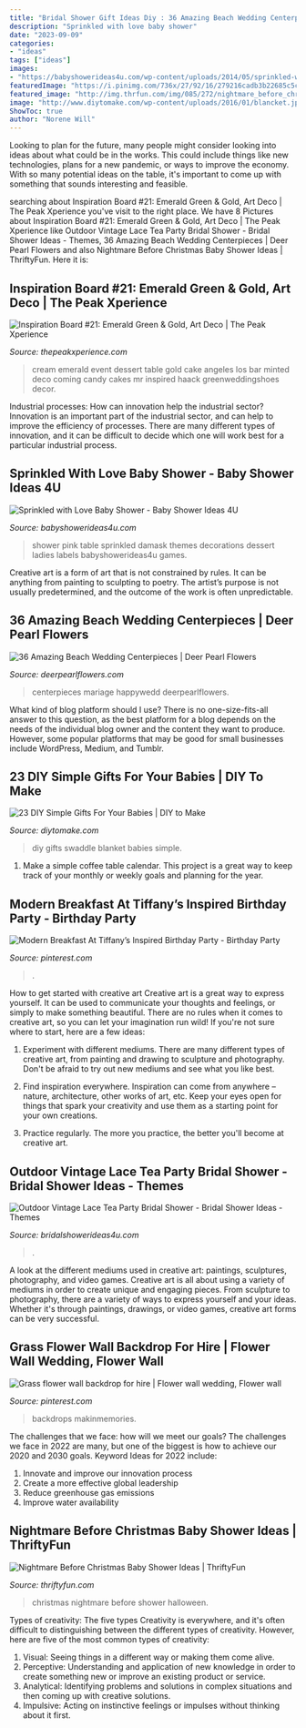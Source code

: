 ```yaml
---
title: "Bridal Shower Gift Ideas Diy : 36 Amazing Beach Wedding Centerpieces"
description: "Sprinkled with love baby shower"
date: "2023-09-09"
categories:
- "ideas"
tags: ["ideas"]
images:
- "https://babyshowerideas4u.com/wp-content/uploads/2014/05/sprinkled-with-love-baby-shower-white-and-black-damask-baby-shower-ideas-decorations-damask-labels-hot-pink-and-black-dessert-table1.jpg"
featuredImage: "https://i.pinimg.com/736x/27/92/16/279216cadb3b22685c5c659579bfdcd8.jpg"
featured_image: "http://img.thrfun.com/img/085/272/nightmare_before_christmas_baby_shower_6_l1.jpg"
image: "http://www.diytomake.com/wp-content/uploads/2016/01/blancket.jpg"
ShowToc: true
author: "Norene Will"
---
```



Looking to plan for the future, many people might consider looking into ideas about what could be in the works. This could include things like new technologies, plans for a new pandemic, or ways to improve the economy. With so many potential ideas on the table, it's important to come up with something that sounds interesting and feasible.

	

		
searching about Inspiration Board #21: Emerald Green &amp; Gold, Art Deco | The Peak Xperience you've visit to the right place. We have 8 Pictures about Inspiration Board #21: Emerald Green &amp; Gold, Art Deco | The Peak Xperience like Outdoor Vintage Lace Tea Party Bridal Shower - Bridal Shower Ideas - Themes, 36 Amazing Beach Wedding Centerpieces | Deer Pearl Flowers and also Nightmare Before Christmas Baby Shower Ideas | ThriftyFun. Here it is:
		
    
## Inspiration Board #21: Emerald Green &amp; Gold, Art Deco | The Peak Xperience

<img loading=lazy src="http://www.thepeakxperience.com/stories/wp-content/uploads/2013/06/f359fb0a72a0174eae05732d5603a96d.jpg" onerror="this.onerror=null;this.src='https://tse3.mm.bing.net/th?id=OIP.HjvjLn9WGHvRrqoiJPLVuQHaFL&amp;pid=15.1';" alt="Inspiration Board #21: Emerald Green &amp; Gold, Art Deco | The Peak Xperience">

_Source: thepeakxperience.com_

>cream emerald event dessert table gold cake angeles los bar minted deco coming candy cakes mr inspired haack greenweddingshoes decor. 

	

Industrial processes: How can innovation help the industrial sector?
Innovation is an important part of the industrial sector, and can help to improve the efficiency of processes. There are many different types of innovation, and it can be difficult to decide which one will work best for a particular industrial process.

    
## Sprinkled With Love Baby Shower - Baby Shower Ideas 4U

<img loading=lazy src="https://babyshowerideas4u.com/wp-content/uploads/2014/05/sprinkled-with-love-baby-shower-white-and-black-damask-baby-shower-ideas-decorations-damask-labels-hot-pink-and-black-dessert-table1.jpg" onerror="this.onerror=null;this.src='https://tse3.mm.bing.net/th?id=OIP.NiepYgP9rr_J46KvzQLQVAHaE9&amp;pid=15.1';" alt="Sprinkled with Love Baby Shower - Baby Shower Ideas 4U">

_Source: babyshowerideas4u.com_

>shower pink table sprinkled damask themes decorations dessert ladies labels babyshowerideas4u games. 

	

Creative art is a form of art that is not constrained by rules. It can be anything from painting to sculpting to poetry. The artist’s purpose is not usually predetermined, and the outcome of the work is often unpredictable.

    
## 36 Amazing Beach Wedding Centerpieces | Deer Pearl Flowers

<img loading=lazy src="https://www.deerpearlflowers.com/wp-content/uploads/2015/04/white-coral-beach-wedding-centerpiece-ideas.jpg" onerror="this.onerror=null;this.src='https://tse4.mm.bing.net/th?id=OIP.NllHs5Bj3g8FuWJFVuRLIAHaLH&amp;pid=15.1';" alt="36 Amazing Beach Wedding Centerpieces | Deer Pearl Flowers">

_Source: deerpearlflowers.com_

>centerpieces mariage happywedd deerpearlflowers. 

	

What kind of blog platform should I use?
There is no one-size-fits-all answer to this question, as the best platform for a blog depends on the needs of the individual blog owner and the content they want to produce. However, some popular platforms that may be good for small businesses include WordPress, Medium, and Tumblr.

    
## 23 DIY Simple Gifts For Your Babies | DIY To Make

<img loading=lazy src="http://www.diytomake.com/wp-content/uploads/2016/01/blancket.jpg" onerror="this.onerror=null;this.src='https://tse1.mm.bing.net/th?id=OIP.HAAlDkJIedLbvPyLBwmuBwHaLH&amp;pid=15.1';" alt="23 DIY Simple Gifts For Your Babies | DIY to Make">

_Source: diytomake.com_

>diy gifts swaddle blanket babies simple. 

	

1. Make a simple coffee table calendar. This project is a great way to keep track of your monthly or weekly goals and planning for the year.

    
## Modern Breakfast At Tiffany’s Inspired Birthday Party - Birthday Party

<img loading=lazy src="https://i.pinimg.com/736x/27/92/16/279216cadb3b22685c5c659579bfdcd8.jpg" onerror="this.onerror=null;this.src='https://tse1.mm.bing.net/th?id=OIP.2WF-Opo7G9ij0wdpju5F1QHaLH&amp;pid=15.1';" alt="Modern Breakfast At Tiffany’s Inspired Birthday Party - Birthday Party">

_Source: pinterest.com_

>. 

	

How to get started with creative art
Creative art is a great way to express yourself. It can be used to communicate your thoughts and feelings, or simply to make something beautiful. There are no rules when it comes to creative art, so you can let your imagination run wild! If you're not sure where to start, here are a few ideas:
1. Experiment with different mediums. There are many different types of creative art, from painting and drawing to sculpture and photography. Don't be afraid to try out new mediums and see what you like best.

2. Find inspiration everywhere. Inspiration can come from anywhere – nature, architecture, other works of art, etc. Keep your eyes open for things that spark your creativity and use them as a starting point for your own creations.

3. Practice regularly. The more you practice, the better you'll become at creative art.

    
## Outdoor Vintage Lace Tea Party Bridal Shower - Bridal Shower Ideas - Themes

<img loading=lazy src="https://www.bridalshowerideas4u.com/wp-content/uploads/2016/04/Outdoor-Vintage-Lace-Tea-Party-Bridal-Shower-Love-Floral-Art.jpg" onerror="this.onerror=null;this.src='https://tse3.mm.bing.net/th?id=OIP.t9awIbKXegSE16V_K_XnMAHaJL&amp;pid=15.1';" alt="Outdoor Vintage Lace Tea Party Bridal Shower - Bridal Shower Ideas - Themes">

_Source: bridalshowerideas4u.com_

>. 

	

A look at the different mediums used in creative art: paintings, sculptures, photography, and video games.
Creative art is all about using a variety of mediums in order to create unique and engaging pieces. From sculpture to photography, there are a variety of ways to express yourself and your ideas. Whether it's through paintings, drawings, or video games, creative art forms can be very successful.

    
## Grass Flower Wall Backdrop For Hire | Flower Wall Wedding, Flower Wall

<img loading=lazy src="https://i.pinimg.com/736x/33/95/98/339598d9c3e798f92a275245de0a3cf7.jpg" onerror="this.onerror=null;this.src='https://tse3.mm.bing.net/th?id=OIP.wcz8GxgaCgOIPQtNvtSL7wHaJ3&amp;pid=15.1';" alt="Grass flower wall backdrop for hire | Flower wall wedding, Flower wall">

_Source: pinterest.com_

>backdrops makinmemories. 

	

The challenges that we face: how will we meet our goals?
The challenges we face in 2022 are many, but one of the biggest is how to achieve our 2020 and 2030 goals. Keyword Ideas for 2022 include: 
1. Innovate and improve our innovation process 
2. Create a more effective global leadership 
3. Reduce greenhouse gas emissions 
4. Improve water availability 

    
## Nightmare Before Christmas Baby Shower Ideas | ThriftyFun

<img loading=lazy src="http://img.thrfun.com/img/085/272/nightmare_before_christmas_baby_shower_6_l1.jpg" onerror="this.onerror=null;this.src='https://tse2.mm.bing.net/th?id=OIP.CozR2ldHgrJgHK5e2uv-GQHaE7&amp;pid=15.1';" alt="Nightmare Before Christmas Baby Shower Ideas | ThriftyFun">

_Source: thriftyfun.com_

>christmas nightmare before shower halloween. 

	

Types of creativity: The five types
Creativity is everywhere, and it's often difficult to distinguishing between the different types of creativity. However, here are five of the most common types of creativity:
1. Visual: Seeing things in a different way or making them come alive.
2. Perceptive: Understanding and application of new knowledge in order to create something new or improve an existing product or service. 
3. Analytical: Identifying problems and solutions in complex situations and then coming up with creative solutions. 
4. Impulsive: Acting on instinctive feelings or impulses without thinking about it first. 

